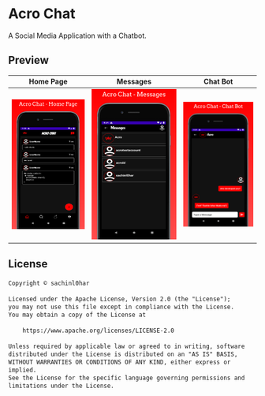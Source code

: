 # Acro Chat

A Social Media Application with a Chatbot.

## Preview

Home Page | Messages | Chat Bot
--- | --- | --- |
![](https://github.com/sachinl0har/Acro-Chat/blob/master/results/screenshot_1.png) | ![](https://github.com/sachinl0har/Acro-Chat/blob/master/results/screenshot_2.png) | ![](https://github.com/sachinl0har/Acro-Chat/blob/master/results/screenshot_3.png)

## License
```
Copyright ©️ sachinl0har

Licensed under the Apache License, Version 2.0 (the "License");
you may not use this file except in compliance with the License.
You may obtain a copy of the License at

    https://www.apache.org/licenses/LICENSE-2.0

Unless required by applicable law or agreed to in writing, software
distributed under the License is distributed on an "AS IS" BASIS,
WITHOUT WARRANTIES OR CONDITIONS OF ANY KIND, either express or implied.
See the License for the specific language governing permissions and
limitations under the License.
```
